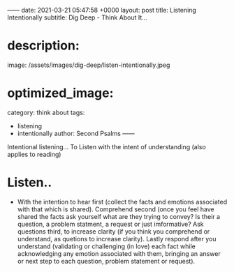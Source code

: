 ——
date:   2021-03-21 05:47:58 +0000
layout: post
title: Listening Intentionally
subtitle: Dig Deep - Think About It...
# description: 
image: /assets/images/dig-deep/listen-intentionally.jpeg
# optimized_image: 
category: think about
tags:
  - listening 
  - intentionally
author: Second Psalms
——


Intentional listening… To Listen with the intent of understanding (also applies to reading)

# Listen.. 
- With the intention to hear first (collect the facts and emotions associated with that which is shared).
Comprehend second (once you feel have shared the facts ask yourself what are they trying to convey? Is their a question, a problem statment, a request or just imformative? 
Ask questions third, to increase clarity (if you think you comprehend or understand, as quetions to increase clarity).
Lastly respond after you understand (validating or challenging (in love) each fact while acknowledging any emotion associated with them, bringing an answer or next step to each question, problem statement or request).